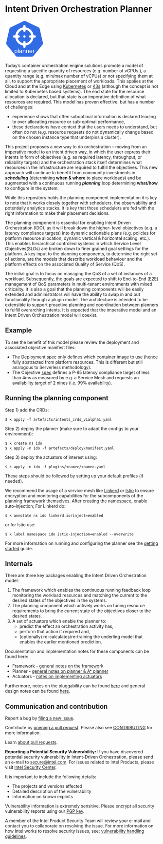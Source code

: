 

# Intent Driven Orchestration Planner

![planner.png](planner.png)

Today’s container orchestration engine solutions promote a model of requesting a specific quantity of resources (e.g.
number of vCPUs.), a quantity range (e.g. min/max number of vCPUs) or not specifying them at all, to support the
appropriate placement of workloads. This applies at the Cloud and at the Edge using [Kubernetes](https://kubernetes.io/)
or [K3s](https://k3s.io/) (although the concept is not limited to Kubernetes based systems). The end state for the
resource allocation is declared, but that state is an imperative definition of what resources are required. This model
has proven effective, but has a number of challenges:

* experience shows that often suboptimal information is declared leading to over allocating resource or sub-optimal
  performance,
* these declarations have context that the users needs to understand, but often do not (e.g. resource requests do not
  dynamically change based on the chosen instance type that underpins a cluster).

This project proposes a new way to do orchestration – moving from an imperative model to an intent driven way, in which
the user express their intents in form of objectives (e.g. as required latency, throughput, or reliability targets) and
the orchestration stack itself determines what resources in the infrastructure are required to fulfill the objectives.
This new approach will continue to benefit from community investments in  _**scheduling**_ (determining **when & where**
to place workloads) and be augmented with a continuous running **_planning_** loop determining **what/how** to configure
in the system.

While this repository holds the planning component implementation it is key to note that it works closely together with
schedulers, the observability and potentially analytics stacks. It is key that those schedulers are fed with the right
information to make their placement decisions.

The planning component is essential for enabling Intent Driven Orchestration (IDO), as it will break down the higher-
level objectives (e.g. a latency compliance targets) into dynamic actionable plans (e.g. policies for platform resource
allocation, dynamic vertical & horizontal scaling, etc.). This enables hierarchical controlled systems in which Service
Level Objectives(SLOs) are broken down to finer grained goal settings for the platform. A key input to the planning
components, to determine the right set of actions, are the models that describe workload behaviour and the platform
effects on the associated Quality of Service (QoS).

The initial goal is to focus on managing the QoS of a set of instances of a workload. Subsequently, the goals are 
expected to shift to End-to-End (E2E) management of QoS parameters in multi-tenant environments with mixed criticality.
It is also a goal that the planning components will be easily extended and administrators will have the ability to swap 
in and out functionality through a plugin model. The architecture is intended to be extensible to support  proactive 
planning and coordination between planners to fulfill overarching intents. It is expected that the imperative model and
an Intent Driven Orchestration model will coexist.

## Example

To see the benefit of this model please review the deployment and associated objective manifest files:

* The Deployment [spec](artefacts/examples/example_deployment.yaml) only defines which container image to use (hence
  fully abstracted from platform resources. This is different but still analogous to Serverless methodology).
* The Objective [spec](artefacts/examples/example_intent.yaml) defines a P-95 latency compliance target of less than
  4ms as measured by e.g. a Service Mesh and requests an availability target of 2 nines (i.e. 99% availability).

## Running the planning component

Step 1) add the CRDs:

    $ k apply -f artefacts/intents_crds_v1alpha1.yaml

Step 2) deploy the planner (make sure to adapt the configs to your environment):

    $ k create ns ido
    $ k apply -n ido -f artefacts/deploy/manifest.yaml

Step 3) deploy the actuators of interest using:

    $ k apply -n ido -f plugins/<name>/<name>.yaml

These steps should be followed by setting up your default profiles (if needed).

We recommend the usage of a service mesh like [Linkerd](https://linkerd.io/) or [Istio](https://istio.io/) to ensure
encryption and monitoring capabilities for the subcomponents of the planning framework themselves. After creating the
namespace, enable auto-injection; For Linkerd do:

    $ k annotate ns ido linkerd.io/inject=enabled

or for Istio use:

    $ k label namespace ido istio-injection=enabled --overwrite

For more information on running and configuring the planner see the [getting started](docs/getting_started.md) guide.

## Internals

There are three key packages enabling the Intent Driven Orchestration model:

1. The framework which enables the continuous running feedback loop monitoring the workload resources and matching the
   current to the desired states of the objectives in the systems.
2. The planning component which actively works on tuning resource requirements to bring the current state of the
   objectives closer to the desired states.
3. A set of actuators which enable the planner to:
    * predict the effect an orchestration activity has,
    * perform that action if required and,
    * (optionally) re-calculates/re-training the underling model that enables the earlier mentioned prediction.

Documentation and implementation notes for these components can be found here:

* Framework - [general notes on the framework](docs/framework.md)
* Planner - [general notes on planner & A* planner](docs/planner.md)
* Actuators - [notes on implementing actuators](docs/actuators.md)

Furthermore, notes on the pluggability can be found [here](docs/pluggability.md) and general design notes can be
found [here](docs/design_doc.md).

## Communication and contribution

Report a bug by [filing a new issue](https://github.com/intel/Intent-Driven-Orchestration/issues).

Contribute by [opening a pull request](https://github.com/intel/Intent-Driven-Orchestration/pulls). Please also see
[CONTRIBUTING](CONTRIBUTING.md) for more information.

Learn [about pull requests](https://help.github.com/articles/using-pull-requests/).

**Reporting a Potential Security Vulnerability:** If you have discovered potential security vulnerability in
Intent-Driven Orchestration, please send an e-mail to secure@intel.com. For issues related to Intel Products, please
visit [Intel Security Center](https://security-center.intel.com).

It is important to include the following details:

* The projects and versions affected
* Detailed description of the vulnerability
* Information on known exploits

Vulnerability information is extremely sensitive. Please encrypt all security vulnerability reports using our
[PGP key](https://www.intel.com/content/www/us/en/security-center/pgp-public-key.html).

A member of the Intel Product Security Team will review your e-mail and contact you to collaborate on resolving the
issue. For more information on how Intel works to resolve security issues, see:
[vulnerability handling guidelines](https://www.intel.com/content/www/us/en/security-center/vulnerability-handling-guidelines.html).
